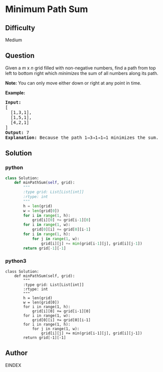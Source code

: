 # Minimum Path Sum

## Difficulty
Medium

## Question
<p>Given a <em>m</em> x <em>n</em> grid filled with non-negative numbers, find a path from top left to bottom right which <em>minimizes</em> the sum of all numbers along its path.</p>

<p><strong>Note:</strong> You can only move either down or right at any point in time.</p>

<p><strong>Example:</strong></p>

<pre>
<strong>Input:</strong>
[
&nbsp; [1,3,1],
  [1,5,1],
  [4,2,1]
]
<strong>Output:</strong> 7
<strong>Explanation:</strong> Because the path 1&rarr;3&rarr;1&rarr;1&rarr;1 minimizes the sum.
</pre>


## Solution
### python
```python
class Solution:
    def minPathSum(self, grid):
        """
        :type grid: List[List[int]]
        :rtype: int
        """
        h = len(grid)
        w = len(grid[0])
        for i in range(1, h):
            grid[i][0] += grid[i-1][0]
        for i in range(1, w):
            grid[0][i] += grid[0][i-1]
        for i in range(1, h):
            for j in range(1, w):
                grid[i][j] += min(grid[i-1][j], grid[i][j-1])
        return grid[-1][-1]

```
### python3
```python3
class Solution:
    def minPathSum(self, grid):
        """
        :type grid: List[List[int]]
        :rtype: int
        """
        h = len(grid)
        w = len(grid[0])
        for i in range(1, h):
            grid[i][0] += grid[i-1][0]
        for i in range(1, w):
            grid[0][i] += grid[0][i-1]
        for i in range(1, h):
            for j in range(1, w):
                grid[i][j] += min(grid[i-1][j], grid[i][j-1])
        return grid[-1][-1]
```

## Author
EINDEX